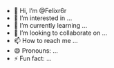 - 👋 Hi, I’m @Felixr6r
- 👀 I’m interested in ...
- 🌱 I’m currently learning ...
- 💞️ I’m looking to collaborate on ...
- 📫 How to reach me ...
- 😄 Pronouns: ...
- ⚡ Fun fact: ...

<!---
Felixr6r/Felixr6r is a ✨ special ✨ repository because its `README.md` (this file) appears on your GitHub profile.
You can click the Preview link to take a look at your changes.
--->
